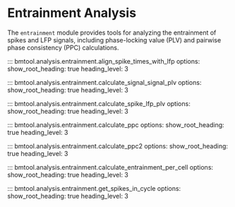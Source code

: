 # Entrainment Analysis

The `entrainment` module provides tools for analyzing the entrainment of spikes and LFP signals, including phase-locking value (PLV) and pairwise phase consistency (PPC) calculations.

::: bmtool.analysis.entrainment.align_spike_times_with_lfp
    options:
      show_root_heading: true
      heading_level: 3

::: bmtool.analysis.entrainment.calculate_signal_signal_plv
    options:
      show_root_heading: true
      heading_level: 3

::: bmtool.analysis.entrainment.calculate_spike_lfp_plv
    options:
      show_root_heading: true
      heading_level: 3

::: bmtool.analysis.entrainment.calculate_ppc
    options:
      show_root_heading: true
      heading_level: 3

::: bmtool.analysis.entrainment.calculate_ppc2
    options:
      show_root_heading: true
      heading_level: 3

::: bmtool.analysis.entrainment.calculate_entrainment_per_cell
    options:
      show_root_heading: true
      heading_level: 3

::: bmtool.analysis.entrainment.get_spikes_in_cycle
    options:
      show_root_heading: true
      heading_level: 3
